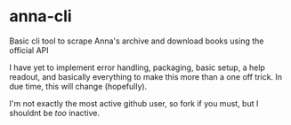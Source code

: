 # anna-cli
Basic cli tool to scrape Anna's archive and download books using the official API


I have yet to implement error handling, packaging, basic setup, a help readout, and basically everything to make this more than a one off trick.
In due time, this will change (hopefully).

I'm not exactly the most active github user, so fork if you must, but I shouldnt be *too* inactive.

